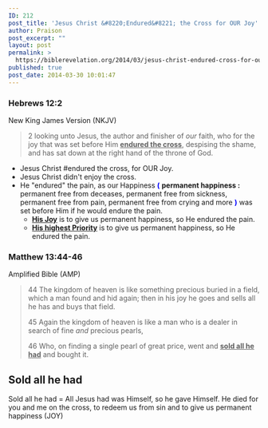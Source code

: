 ```yaml
---
ID: 212
post_title: 'Jesus Christ &#8220;Endured&#8221; the Cross for OUR Joy'
author: Praison
post_excerpt: ""
layout: post
permalink: >
  https://biblerevelation.org/2014/03/jesus-christ-endured-cross-for-our-joy/
published: true
post_date: 2014-03-30 10:01:47
---
```

<h3>Hebrews 12:2</h3>
<div>

New King James Version (NKJV)

</div>
<div>
<blockquote>2 looking unto Jesus, the author and finisher of <i>our</i> faith, who for the joy that was set before Him <span style="text-decoration: underline;"><strong>endured</strong><strong> the cross</strong></span>, despising the shame, and has sat down at the right hand of the throne of God.</blockquote>
<ul>
	<li>Jesus Christ #endured the cross, for OUR Joy.</li>
	<li>Jesus Christ didn't enjoy the cross.</li>
	<li>He "endured" the pain, as our Happiness <span style="color: #0000ff;"><strong>(</strong></span> <strong>permanent happiness :</strong> permanent free from deceases, permanent free from sickness, permanent free from pain, permanent free from crying and more <span style="color: #0000ff;"><strong>)</strong> </span>was set before Him if he would endure the pain.
<ul>
	<li><span style="text-decoration: underline;"><strong>His Joy</strong></span> is to give us permanent happiness, so He endured the pain.</li>
</ul>
<ul>
	<li><span style="text-decoration: underline;"><strong>His highest Priority</strong></span> is to give us permanent happiness, so He endured the pain.</li>
</ul>
</li>
</ul>
</div>
<div>
<h3>Matthew 13:44-46</h3>
Amplified Bible (AMP)

</div>
<div>
<blockquote>44 The kingdom of heaven is like something precious buried in a field, which a man found and hid again; then in his joy he goes and sells all he has and buys that field.

45 Again the kingdom of heaven is like a man who is a dealer in search of fine <i>and</i> precious pearls,

46 Who, on finding a single pearl of great price, went and <span style="text-decoration: underline;"><strong>sold all he had</strong></span> and bought it.</blockquote>
<h2>Sold all he had</h2>
Sold all he had = All Jesus had was Himself, so he gave Himself. He died for you and me on the cross, to redeem us from sin and to give us permanent happiness (JOY)

</div>